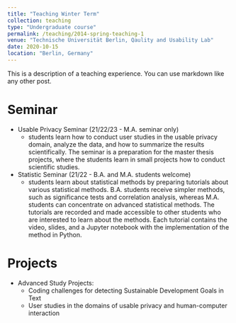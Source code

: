 ```yaml
---
title: "Teaching Winter Term"
collection: teaching
type: "Undergraduate course"
permalink: /teaching/2014-spring-teaching-1
venue: "Technische Universität Berlin, Qaulity and Usability Lab"
date: 2020-10-15
location: "Berlin, Germany"
---
```


This is a description of a teaching experience. You can use markdown like any other post.

Seminar
======
* Usable Privacy Seminar (21/22/23 - M.A. seminar only)
  * students learn how to conduct user studies in the usable privacy domain, analyze the data, and how to summarize the results scientifically. The seminar is a preparation for the master thesis projects, where the students learn in small projects how to conduct scientific studies.
* Statistic Seminar (21/22 - B.A. and M.A. students welcome)  
  * students learn about statistical methods by preparing tutorials about various statistical methods. B.A. students receive simpler methods, such as significance tests and correlation analysis, whereas M.A. students can concentrate on advanced statistical methods. The tutorials are recorded and made accessible to other students who are interested to learn about the methods. Each tutorial contains the video, slides, and a Jupyter notebook with the implementation of the method in Python. 

Projects
======

* Advanced Study Projects:
  * Coding challenges for detecting Sustainable Development Goals in Text
  * User studies in the domains of usable privacy and human-computer interaction
